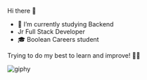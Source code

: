 Hi there 👋

- 📖 I’m currently studying Backend
- Jr Full Stack Developer
- 🎓 Boolean Careers student

Trying to do my best to learn and improve! 💪🏻


![giphy](https://user-images.githubusercontent.com/73042051/123301379-e18ed680-d51b-11eb-8952-decc9259630d.gif)

